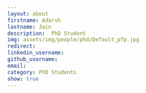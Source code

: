```yaml
---
layout: about
firstname: Adarsh
lastname: Jain
description:  PhD Student
img: assets/img/people/phd/Default_pfp.jpg
redirect: 
linkedin_username: 
github_username: 
email: 
category: PhD Students
show: true
---
```

